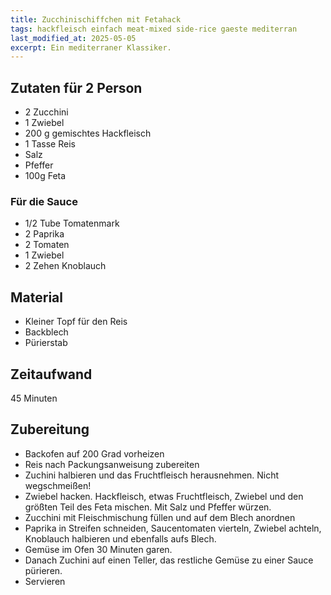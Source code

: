 ```yaml
---
title: Zucchinischiffchen mit Fetahack
tags: hackfleisch einfach meat-mixed side-rice gaeste mediterran
last_modified_at: 2025-05-05
excerpt: Ein mediterraner Klassiker.
---
```

## Zutaten für 2 Person
* 2 Zucchini
* 1 Zwiebel
* 200 g gemischtes Hackfleisch
* 1 Tasse Reis
* Salz
* Pfeffer
* 100g Feta

### Für die Sauce
* 1/2 Tube Tomatenmark
* 2 Paprika
* 2 Tomaten
* 1 Zwiebel
* 2 Zehen Knoblauch

## Material
* Kleiner Topf für den Reis
* Backblech
* Pürierstab

## Zeitaufwand
45 Minuten

## Zubereitung
* Backofen auf 200 Grad vorheizen
* Reis nach Packungsanweisung zubereiten
* Zuchini halbieren und das Fruchtfleisch herausnehmen. Nicht
  wegschmeißen!
* Zwiebel hacken. Hackfleisch, etwas Fruchtfleisch, Zwiebel und den größten Teil des Feta mischen. Mit Salz und Pfeffer würzen. 
* Zucchini mit Fleischmischung füllen und auf dem Blech anordnen
* Paprika in Streifen schneiden, Saucentomaten vierteln, Zwiebel achteln, Knoblauch halbieren und ebenfalls aufs Blech.
* Gemüse im Ofen 30 Minuten garen.
* Danach Zuchini auf einen Teller, das restliche Gemüse zu einer Sauce pürieren.
* Servieren
